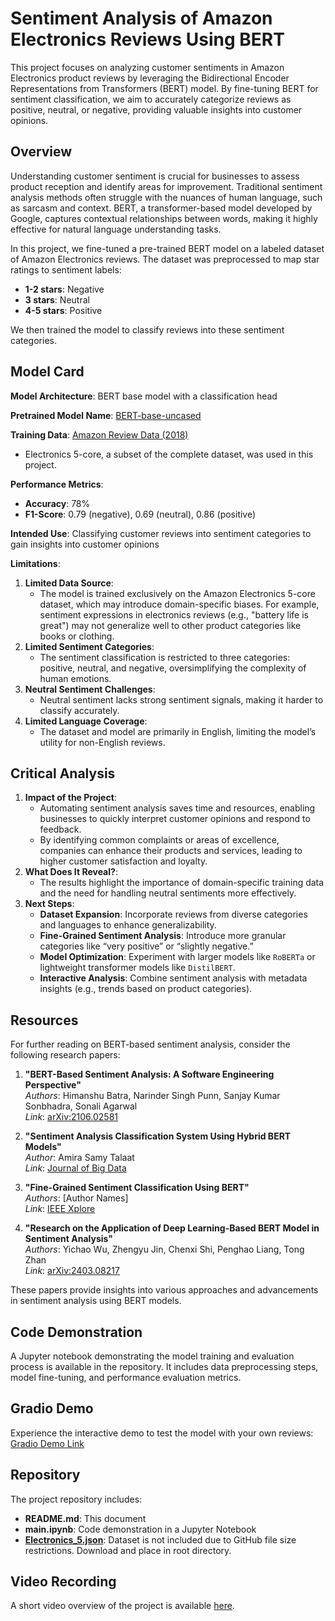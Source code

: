# Sentiment Analysis of Amazon Electronics Reviews Using BERT

This project focuses on analyzing customer sentiments in Amazon Electronics product reviews by leveraging the Bidirectional Encoder Representations from Transformers (BERT) model. By fine-tuning BERT for sentiment classification, we aim to accurately categorize reviews as positive, neutral, or negative, providing valuable insights into customer opinions.

## Overview

Understanding customer sentiment is crucial for businesses to assess product reception and identify areas for improvement. Traditional sentiment analysis methods often struggle with the nuances of human language, such as sarcasm and context. BERT, a transformer-based model developed by Google, captures contextual relationships between words, making it highly effective for natural language understanding tasks.

In this project, we fine-tuned a pre-trained BERT model on a labeled dataset of Amazon Electronics reviews. The dataset was preprocessed to map star ratings to sentiment labels:

- **1-2 stars**: Negative
- **3 stars**: Neutral
- **4-5 stars**: Positive

We then trained the model to classify reviews into these sentiment categories.

## Model Card

**Model Architecture**: BERT base model with a classification head

**Pretrained Model Name**: [BERT-base-uncased](https://huggingface.co/bert-base-uncased)

**Training Data**: [Amazon Review Data (2018)](https://nijianmo.github.io/amazon/index.html)
- Electronics 5-core, a subset of the complete dataset, was used in this project.

**Performance Metrics**:

- **Accuracy**: 78%
- **F1-Score**: 0.79 (negative), 0.69 (neutral), 0.86 (positive)

**Intended Use**: Classifying customer reviews into sentiment categories to gain insights into customer opinions

**Limitations**:

1. **Limited Data Source**:
   - The model is trained exclusively on the Amazon Electronics 5-core dataset, which may introduce domain-specific biases. For example, sentiment expressions in electronics reviews (e.g., "battery life is great") may not generalize well to other product categories like books or clothing.
2. **Limited Sentiment Categories**:
   - The sentiment classification is restricted to three categories: positive, neutral, and negative, oversimplifying the complexity of human emotions.
3. **Neutral Sentiment Challenges**:
   - Neutral sentiment lacks strong sentiment signals, making it harder to classify accurately.
4. **Limited Language Coverage**:
   - The dataset and model are primarily in English, limiting the model’s utility for non-English reviews.

## Critical Analysis

1. **Impact of the Project**:
   - Automating sentiment analysis saves time and resources, enabling businesses to quickly interpret customer opinions and respond to feedback.
   - By identifying common complaints or areas of excellence, companies can enhance their products and services, leading to higher customer satisfaction and loyalty.
2. **What Does It Reveal?**:
   - The results highlight the importance of domain-specific training data and the need for handling neutral sentiments more effectively.
3. **Next Steps**:
   - **Dataset Expansion**: Incorporate reviews from diverse categories and languages to enhance generalizability.
   - **Fine-Grained Sentiment Analysis**: Introduce more granular categories like “very positive” or “slightly negative.”
   - **Model Optimization**: Experiment with larger models like `RoBERTa` or lightweight transformer models like `DistilBERT`.
   - **Interactive Analysis**: Combine sentiment analysis with metadata insights (e.g., trends based on product categories).

## Resources

For further reading on BERT-based sentiment analysis, consider the following research papers:

1. **"BERT-Based Sentiment Analysis: A Software Engineering Perspective"**  
   *Authors*: Himanshu Batra, Narinder Singh Punn, Sanjay Kumar Sonbhadra, Sonali Agarwal  
   *Link*: [arXiv:2106.02581](https://arxiv.org/abs/2106.02581)

2. **"Sentiment Analysis Classification System Using Hybrid BERT Models"**  
   *Author*: Amira Samy Talaat  
   *Link*: [Journal of Big Data](https://journalofbigdata.springeropen.com/articles/10.1186/s40537-023-00781-w)

3. **"Fine-Grained Sentiment Classification Using BERT"**  
   *Authors*: [Author Names]  
   *Link*: [IEEE Xplore](https://ieeexplore.ieee.org/document/8947435)

4. **"Research on the Application of Deep Learning-Based BERT Model in Sentiment Analysis"**  
   *Authors*: Yichao Wu, Zhengyu Jin, Chenxi Shi, Penghao Liang, Tong Zhan  
   *Link*: [arXiv:2403.08217](https://arxiv.org/abs/2403.08217)

These papers provide insights into various approaches and advancements in sentiment analysis using BERT models.

## Code Demonstration

A Jupyter notebook demonstrating the model training and evaluation process is available in the repository. It includes data preprocessing steps, model fine-tuning, and performance evaluation metrics.

## Gradio Demo

Experience the interactive demo to test the model with your own reviews:
[Gradio Demo Link](https://e7675153a9d668b668.gradio.live)

## Repository

The project repository includes:

- **README.md**: This document
- **main.ipynb**: Code demonstration in a Jupyter Notebook
- **[Electronics_5.json](https://jmcauley.ucsd.edu/data/amazon_v2/categoryFilesSmall/Electronics_5.json.gz)**: Dataset is not included due to GitHub file size restrictions. Download and place in root directory.

## Video Recording

A short video overview of the project is available [here](#).
